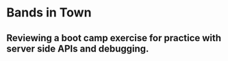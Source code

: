# Bands in Town

## Reviewing a boot camp exercise for practice with server side APIs and debugging.